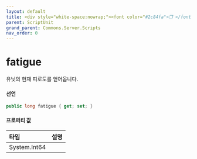 ```yaml
---
layout: default
title: <div style="white-space:nowrap;"><font color="#2c84fa">❒ </font>fatigue</div>
parent: ScriptUnit
grand_parent: Commons.Server.Scripts
nav_order: 0
---
```


<!-- 아래로 편집 -->

# fatigue
유닛의 현재 피로도를 얻어옵니다.

#### 선언
```cs
public long fatigue { get; set; }
```
#### 프로퍼티 값

|타입|설명|
|:-|:-|
|System.Int64|